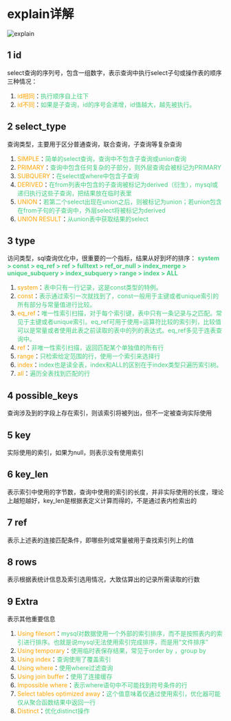 # explain详解
![explain](../image/explain.jpg)

## 1  id
select查询的序列号，包含一组数字，表示查询中执行select子句或操作表的顺序 
三种情况：   

1. <font color="#FFA500">id相同</font>：<font color="#43CD80">执行顺序自上往下</font>
2. <font color="#FFA500">id不同</font>：<font color="#43CD80">如果是子查询，id的序号会递增，id值越大，越先被执行。</font>

## 2  select_type
查询类型，主要用于区分普通查询，联合查询，子查询等复杂查询  

1. <font color="#FFA500">SIMPLE</font>：<font color="#43CD80">简单的select查询，查询中不包含子查询或union查询</font>
2. <font color="#FFA500">PRIMARY</font>：<font color="#43CD80">查询中包含任何复杂的子部分，则外层查询会被标记为PRIMARY</font>
3. <font color="#FFA500">SUBQUERY</font>：<font color="#43CD80">在select或where中包含子查询</font>
4. <font color="#FFA500">DERIVED</font>：<font color="#43CD80">在from列表中包含的子查询被标记为derived（衍生），mysql或递归执行这些子查询，把结果放在临时表里</font>
5. <font color="#FFA500">UNION</font>：<font color="#43CD80">若第二个select出现在union之后，则被标记为union；若union包含在from子句的子查询中，外层select将被标记为derived</font>
6. <font color="#FFA500">UNION RESULT</font>：<font color="#43CD80">从union表中获取结果的select</font>

## 3  type
访问类型，sql查询优化中，很重要的一个指标，结果从好到坏的排序：
<font color="#43CD80">**system > const > eq_ref > ref > fulltext > ref_or_null > index_merge > unique_subquery > index_subquery > range > index > ALL**</font>
  
1. <font color="#FFA500">system</font>：<font color="#43CD80">表中只有一行记录，这是const类型的特例。</font>
2. <font color="#FFA500">const</font>：<font color="#43CD80">表示通过索引一次就找到了，const一般用于主键或者unique索引的所有部分与常量值进行比较。</font>
3. <font color="#FFA500">eq_ref</font>：<font color="#43CD80">唯一性索引扫描，对于每个索引键，表中只有一条记录与之匹配。常见于主键或者unique索引。eq_ref可用于使用=运算符比较的索引列，比较值可以是常量或者使用此表之前读取的表中的列的表达式。eq_ref多见于连表查询中。</font>
4. <font color="#FFA500">ref</font>：<font color="#43CD80">非唯一性索引扫描，返回匹配某个单独值的所有行</font>
5. <font color="#FFA500">range</font>：<font color="#43CD80">只检索给定范围的行，使用一个索引来选择行</font>
6. <font color="#FFA500">index</font>：<font color="#43CD80">index也是读全表，index和ALL的区别在于index类型只遍历索引树。</font>
7. <font color="#FFA500">all</font>：<font color="#43CD80">遍历全表找到匹配的行</font>

## 4  possible_keys
查询涉及到的字段上存在索引，则该索引将被列出，但不一定被查询实际使用
## 5  key
实际使用的索引，如果为null，则表示没有使用索引
## 6  key_len
表示索引中使用的字节数，查询中使用的索引的长度，并非实际使用的长度，理论上越短越好，key_len是根据表定义计算而得的，不是通过表内检索出的
## 7  ref
表示上述表的连接匹配条件，即哪些列或常量被用于查找索引列上的值

## 8  rows
表示根据表统计信息及索引选用情况，大致估算出的记录所需读取的行数

## 9  Extra
表示其他重要信息
  
1. <font color="#FFA500">Using filesort</font>：<font color="#43CD80">mysql对数据使用一个外部的索引排序，而不是按照表内的索引进行排序。也就是说mysql无法使用索引完成排序，而是用“文件排序”</font>
2. <font color="#FFA500">Using temporary</font>：<font color="#43CD80">使用临时表保存结果，常见于order by ，group by</font>
3. <font color="#FFA500">Using index</font>：<font color="#43CD80">查询使用了覆盖索引</font>
4. <font color="#FFA500">Using where</font>：<font color="#43CD80">使用where过滤查询</font>
5. <font color="#FFA500">Using join buffer</font>：<font color="#43CD80">使用了连接缓存</font>
6. <font color="#FFA500">Impossible where</font>：<font color="#43CD80">表示where语句中不可能找到符号条件的行</font>
7. <font color="#FFA500">Select tables optimized away</font>：<font color="#43CD80">这个值意味着仅通过使用索引，优化器可能仅从聚合函数结果中返回一行</font>
8. <font color="#FFA500">Distinct</font>：<font color="#43CD80">优化distinct操作</font>